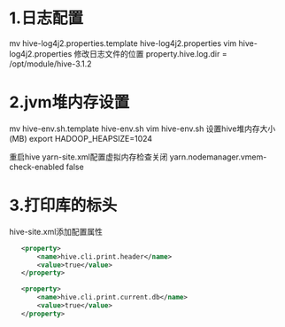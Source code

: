 # 1.日志配置
mv hive-log4j2.properties.template hive-log4j2.properties
vim hive-log4j2.properties
修改日志文件的位置
property.hive.log.dir = /opt/module/hive-3.1.2

# 2.jvm堆内存设置
mv hive-env.sh.template hive-env.sh
vim hive-env.sh
设置hive堆内存大小(MB)
export HADOOP_HEAPSIZE=1024

重启hive
yarn-site.xml配置虚拟内存检查关闭
<property>
    <name>yarn.nodemanager.vmem-check-enabled</name>
    <value>false</value>
 </property>

 # 3.打印库的标头
 hive-site.xml添加配置属性
 ```xml
 	<property>
        <name>hive.cli.print.header</name>
        <value>true</value>
    </property>

    <property>
        <name>hive.cli.print.current.db</name>
        <value>true</value>
    </property>
 ```